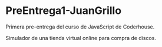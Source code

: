 # PreEntrega1-JuanGrillo
Primera pre-entrega del curso de JavaScript de Coderhouse.

Simulador de una tienda virtual online para compra de discos.

